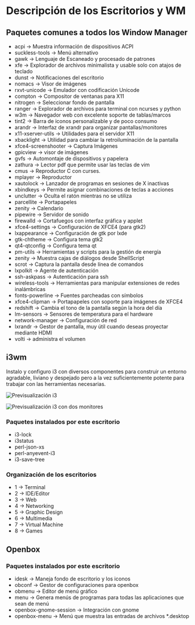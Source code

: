 # Descripción de los Escritorios y WM

## Paquetes comunes a todos los Window Manager

- acpi → Muestra información de dispositivos ACPI
- suckless-tools → Menú alternativo
- gawk → Lenguaje de Escaneado y procesado de patrones
- xfe → Explorador de archivos minimalista y usable solo con atajos de teclado
- dunst → Notificaciones del escritorio
- nomacs → Visor de imágenes
- rxvt-unicode → Emulador con codificación Unicode
- compton → Compositor de ventanas para X11
- nitrogen → Seleccionar fondo de pantalla
- ranger → Explorador de archivos para terminal con ncurses y python
- w3m → Navegador web con excelente soporte de tablas/marcos
- tint2 → Barra de iconos personalizable y de poco consumo
- arandr → Interfaz de xrandr para organizar pantallas/monitores
- x11-xserver-utils → Utilidades para el servidor X11
- xbacklight → Utilidad para cambiar la retroiluminación de la pantalla
- xfce4-screenshooter → Captura Imágenes
- gpicview → visor de imágenes
- gvfs → Automontaje de dispositivos y papelera
- zathura → Lector pdf que permite usar las teclas de vim
- cmus → Reproductor C con curses.
- mplayer → Reproductor
- xautolock → Lanzador de programas en sesiones de X inactivas
- xbindkeys → Permite asignar combinaciones de teclas a acciones
- unclutter → Oculta el ratón mientras no se utiliza
- parcellite → Portapapeles
- zenity → Calendario
- pipewire → Servidor de sonido
- firewalld → Cortafuegos con interfaz gráfica y applet
- xfce4-settings → Configuración de XFCE4 (para gtk2)
- lxappearance → Configuración de gtk por lxde
- gtk-chtheme → Configura tema gtk2
- qt4-qtconfig → Configura tema qt
- pm-utils → Herramientas y scripts para la gestión de energía
- zenity → Muestra cajas de diálogos desde ShellScript
- scrot → Captura la pantalla desde línea de comandos
- lxpolkit → Agente de autenticación
- ssh-askpass → Autenticación para ssh
- wireless-tools → Herramientas para manipular extensiones de redes inalámbricas
- fonts-powerline → Fuentes parcheadas con símbolos
- xfce4-clipman → Portapapeles con soporte para imágenes de XFCE4
- redshift → Cambia el tono de la pantalla según la hora del día
- lm-sensors → Sensores de temperatura para el hardware
- network-manager → Configuración de red
- lxrandr → Gestor de pantalla, muy útil cuando deseas proyectar mediante HDMI
- volti → administra el volumen

## i3wm

Instalo y configuro i3 con diversos componentes para construir un entorno
agradable, liviano y despejado pero a la vez suficientemente potente para
trabajar con las herramientas necesarias.

![Previsualización i3](docs/i3.png)

![Previsualización i3 con dos monitores](docs/i3-Dual_Monitor.png)

### Paquetes instalados por este escritorio

-   i3-lock
-   i3status
-   perl-json-xs
-   perl-anyevent-i3
-   i3-save-tree

### Organización de los escritorios

- 1 → Terminal
- 2 → IDE/Editor
- 3 → Web
- 4 → Networking
- 5 → Graphic Design
- 6 → Multimedia
- 7 → Virtual Machine
- 8 → Games


## Openbox

### Paquetes instalados por este escritorio
- idesk → Maneja fondo de escritorio y los iconos
- obconf → Gestor de configuraciones para openbox
- obmenu → Editor de menú gráfico
- menu → Genera menús de programas para todas las aplicaciones que sean de menú
- openbox-gnome-session → Integración con gnome
- openbox-menu → Menú que muestra las entradas de archivos *.desktop
